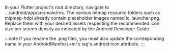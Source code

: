 In your Flutter project's root directory, navigate to
.../android/app/src/main/res. The various bitmap resource
folders such as mipmap-hdpi already contain placeholder
images named ic_launcher.png. Replace them with your
desired assets respecting the recommended icon size per
screen density as indicated by the Android Developer Guide.

:::note
If you rename the .png files, you must also update the
corresponding name in your AndroidManifest.xml's
<application> tag's android:icon attribute.
:::
